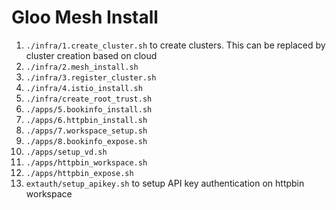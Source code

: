 # Gloo Mesh Install

1. `./infra/1.create_cluster.sh` to create clusters. This can be replaced by cluster creation based on cloud
2. `./infra/2.mesh_install.sh`
3. `./infra/3.register_cluster.sh`
4. `./infra/4.istio_install.sh`
5. `./infra/create_root_trust.sh`
6. `./apps/5.bookinfo_install.sh`
7. `./apps/6.httpbin_install.sh`
8.  `./apps/7.workspace_setup.sh`
9.  `./apps/8.bookinfo_expose.sh`
10. `./apps/setup_vd.sh`
11. `./apps/httpbin_workspace.sh`
12. `./apps/httpbin_expose.sh`
13. `extauth/setup_apikey.sh` to setup API key authentication on httpbin workspace